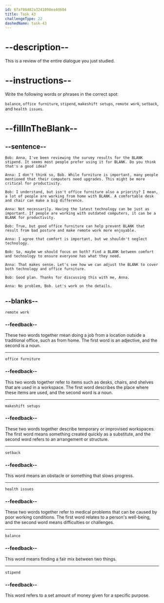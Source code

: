 ```yaml
---
id: 67af08482a3241098ea4d604
title: Task 43
challengeType: 22
dashedName: task-43
---
```


<!-- REVIEW -->

# --description--

This is a review of the entire dialogue you just studied.

# --instructions--

Write the following words or phrases in the correct spot:

`balance`, `office furniture`, `stipend`, `makeshift setups`, `remote work`, `setback`, and `health issues`.

# --fillInTheBlank--

## --sentence--

`Bob: Anna, I've been reviewing the survey results for the BLANK stipend. It seems most people prefer using it for BLANK. Do you think that's a good idea?`

`Anna: I don't think so, Bob. While furniture is important, many people mentioned that their computers need upgrades. This might be more critical for productivity.`

`Bob: I understand, but isn't office furniture also a priority? I mean, a lot of people are working from home with BLANK. A comfortable desk and chair can make a big difference.`

`Anna: Not necessarily. Having the latest technology can be just as important. If people are working with outdated computers, it can be a BLANK for productivity.`

`Bob: True, but good office furniture can help prevent BLANK that result from bad posture and make remote work more enjoyable.`

`Anna: I agree that comfort is important, but we shouldn't neglect technology.`

`Bob: So, maybe we should focus on both? Find a BLANK between comfort and technology to ensure everyone has what they need.`

`Anna: That makes sense. Let's see how we can adjust the BLANK to cover both technology and office furniture.`

`Bob: Good plan. Thanks for discussing this with me, Anna.`

`Anna: No problem, Bob. Let's work on the details.`

## --blanks--

`remote work`

### --feedback--

These two words together mean doing a job from a location outside a traditional office, such as from home. The first word is an adjective, and the second is a noun.

---

`office furniture`

### --feedback--

This two words together refer to items such as desks, chairs, and shelves that are used in a workspace. The first word describes the place where these items are used, and the second word is a noun.

---

`makeshift setups`

### --feedback--

These two words together describe temporary or improvised workspaces. The first word means something created quickly as a substitute, and the second word refers to an arrangement or structure.

---

`setback`

### --feedback--

This word means an obstacle or something that slows progress.

---

`health issues`

### --feedback--

These two words together refer to medical problems that can be caused by poor working conditions. The first word relates to a person's well-being, and the second word means difficulties or challenges.

---

`balance`

### --feedback--

This word means finding a fair mix between two things.

---

`stipend`

### --feedback--

This word refers to a set amount of money given for a specific purpose.
